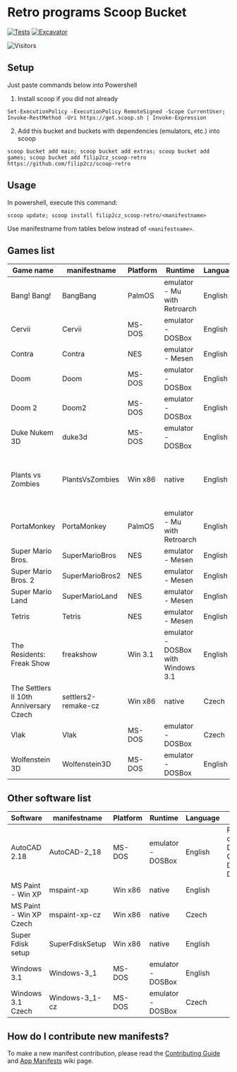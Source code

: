 # Retro programs Scoop Bucket

[![Tests](https://github.com/filip2cz/scoop-retro/actions/workflows/ci.yml/badge.svg)](https://github.com/filip2cz/scoop-retro/actions/workflows/ci.yml) [![Excavator](https://github.com/filip2cz/scoop-retro/actions/workflows/excavator.yml/badge.svg)](https://github.com/filip2cz/scoop-retro/actions/workflows/excavator.yml)

![Visitors](https://api.visitorbadge.io/api/daily?path=https%3A%2F%2Fgithub.com%2Ffilip2cz%2Fscoop-retro&label=VISITORS%20TODAY&countColor=%23263759)

## Setup

Just paste commands below into Powershell

1. Install scoop if you did not already
```pwsh
Set-ExecutionPolicy -ExecutionPolicy RemoteSigned -Scope CurrentUser; Invoke-RestMethod -Uri https://get.scoop.sh | Invoke-Expression
```

2. Add this bucket and buckets with dependencies (emulators, etc.) into scoop
```
scoop bucket add main; scoop bucket add extras; scoop bucket add games; scoop bucket add filip2cz_scoop-retro https://github.com/filip2cz/scoop-retro
```

## Usage

In powershell, execute this command:
```
scoop update; scoop install filip2cz_scoop-retro/<manifestname>
```

Use manifestname from tables below instead of `<manifestname>`.

## Games list

| Game name                                 | manifestname          | Platform | Runtime                               | Language  | Notes  |
| ----------------------------------------- | --------------------- | -------- | ------------------------------------- | --------- | ------ |
| Bang! Bang!                               | BangBang              | PalmOS   | emulator - Mu with Retroarch          | English   |        |
| Cervii                                    | Cervii                | MS-DOS   | emulator - DOSBox                     | English   |        |
| Contra                                    | Contra                | NES      | emulator - Mesen                      | English   |        |
| Doom                                      | Doom                  | MS-DOS   | emulator - DOSBox                     | English   |        |
| Doom 2                                    | Doom2                 | MS-DOS   | emulator - DOSBox                     | English   |        |
| Duke Nukem 3D                             | duke3d                | MS-DOS   | emulator - DOSBox                     | English   |        |
| Plants vs Zombies | PlantsVsZombies | Win x86 | native | English | Version with good old dancing zombies |
| PortaMonkey                               | PortaMonkey           | PalmOS   | emulator - Mu with Retroarch          | English   |        |
| Super Mario Bros.                         | SuperMarioBros        | NES      | emulator - Mesen                      | English   |        |
| Super Mario Bros. 2                       | SuperMarioBros2       | NES      | emulator - Mesen                      | English   |        |
| Super Mario Land                          | SuperMarioLand        | NES      | emulator - Mesen                      | English   |        |
| Tetris                                    | Tetris                | NES      | emulator - Mesen                      | English   |        |
| The Residents: Freak Show                 | freakshow             | Win 3.1  | emulator - DOSBox with Windows 3.1    | English   |        |
| The Settlers II 10th Anniversary Czech    | settlers2-remake-cz   | Win x86  | native                                | Czech     |        |
| Vlak                                      | Vlak                  | MS-DOS   | emulator - DOSBox                     | Czech     |        |
| Wolfenstein 3D                            | Wolfenstein3D         | MS-DOS   | emulator - DOSBox                     | English   |        |

## Other software list

| Software                  | manifestname      | Platform | Runtime           | Language  | Notes |
| ------------------------- | ----------------- | -------- | ----------------- | --------- | - |
| AutoCAD 2.18 | AutoCAD-2_18 | MS-DOS | emulator - DOSBox | English | Recommended config: Default, except Graphic Display -> 2; Digitizer -> 19 |
| MS Paint - Win XP         | mspaint-xp        | Win x86  | native            | English   | |
| MS Paint - Win XP Czech   | mspaint-xp-cz     | Win x86  | native            | Czech     | |
| Super Fdisk setup         | SuperFdiskSetup   | Win x86  | native            | English   | |
| Windows 3.1               | Windows-3_1       | MS-DOS   | emulator - DOSBox | English   | |
| Windows 3.1 Czech         | Windows-3_1-cz    | MS-DOS   | emulator - DOSBox | Czech     | |

## How do I contribute new manifests?

To make a new manifest contribution, please read the [Contributing
Guide](https://github.com/ScoopInstaller/.github/blob/main/.github/CONTRIBUTING.md)
and [App Manifests](https://github.com/ScoopInstaller/Scoop/wiki/App-Manifests)
wiki page.
